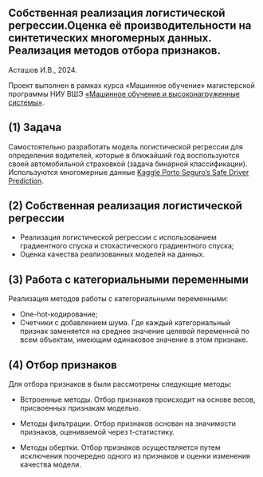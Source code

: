 ## Собственная реализация логистической регрессии.Оценка её производительности на синтетических многомерных данных. Реализация методов отбора признаков.

Асташов И.В., 2024.

Проект выполнен в рамках курса «Машинное обучение» магистерской программы НИУ ВШЭ [«Машинное обучение и высоконагруженные системы»](https://www.hse.ru/ma/mlds/).

## (1) Задача

Самостоятельно разработать модель логистической регрессии для определения водителей, которые в ближайший год воспользуются своей автомобильной страховкой (задача бинарной классификации). Используются многомерные данные [Kaggle Porto Seguro’s Safe Driver Prediction](https://www.kaggle.com/c/porto-seguro-safe-driver-prediction). 

## (2) Собственная реализация логистической регрессии

- Реализация логистической регрессии с использованием градиентного спуска и стохастического градиентного спуска;
- Оценка качества реализованных моделей на данных.


## (3) Работа с категориальными переменными
Реализация методов работы с категориальными переменными:

- One-hot-кодирование;
- Счетчики с добавлением шума. Где каждый категориальный признак заменяется на среднее значение целевой переменной по всем объектам, имеющим одинаковое значение в этом признаке.

## (4) Отбор признаков
Для отбора признаков в были рассмотрены следующие методы:

- Встроенные методы. Отбор признаков происходит на основе весов, присвоенных признакам моделью.

- Методы фильтрации. Отбор признаков основан на значимости признаков, оцениваемой через t-статистику.

- Методы обертки. Отбор признаков осуществляется путем исключения поочередно одного из признаков и оценки изменения качества модели.